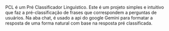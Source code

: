 PCL é um Pré Classificador Linguístico.
Este é um projeto simples e intuitivo que faz a pré-classificação de frases que correspondem a perguntas de usuários.
Na aba chat, é usado a api do google Gemini para formatar a resposta de uma forma natural com base na resposta pré classificada.

 
 
